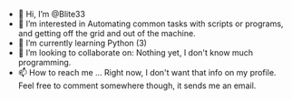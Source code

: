 - 👋 Hi, I’m @Blite33
- 👀 I’m interested in
Automating common tasks with scripts or programs, and getting off the grid and out of the machine.
- 🌱 I’m currently learning
Python (3)
- 💞️ I’m looking to collaborate on:
Nothing yet, I don't know much programming.
- 📫 How to reach me ...
Right now, I don't want that info on my profile. Feel free to comment somewhere though, it sends me an email.

<!---
Blite33/Blite33 is a ✨ special ✨ repository because its `README.md` (this file) appears on your GitHub profile.
You can click the Preview link to take a look at your changes.
--->
